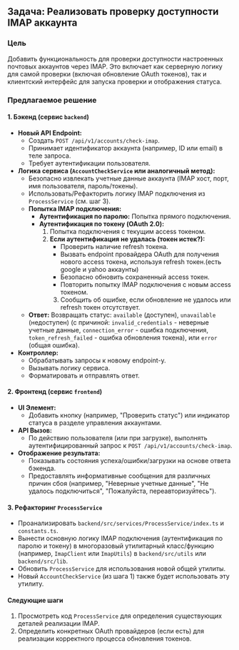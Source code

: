## Задача: Реализовать проверку доступности IMAP аккаунта

### Цель

Добавить функциональность для проверки доступности настроенных почтовых аккаунтов через IMAP. Это включает как серверную логику для самой проверки (включая обновление OAuth токенов), так и клиентский интерфейс для запуска проверки и отображения статуса.

### Предлагаемое решение

#### 1. Бэкенд (сервис `backend`)

* **Новый API Endpoint:**
    * Создать `POST /api/v1/accounts/check-imap`.
    * Принимает идентификатор аккаунта (например, ID или email) в теле запроса.
    * Требует аутентификации пользователя.
* **Логика сервиса (`AccountCheckService` или аналогичный метод):**
    * Безопасно извлекать учетные данные аккаунта (IMAP хост, порт, имя пользователя, пароль/токены).
    * Использовать/Рефакторить логику IMAP подключения из `ProcessService` (см. шаг 3).
    * **Попытка IMAP подключения:**
        * **Аутентификация по паролю:** Попытка прямого подключения.
        * **Аутентификация по токену (OAuth 2.0):**
            1.  Попытка подключения с текущим access токеном.
            2.  **Если аутентификация не удалась (токен истек?):**
                * Проверить наличие refresh токена.
                * Вызвать endpoint провайдера OAuth для получения нового access токена, используя refresh токен.(есть google и yahoo аккаунты)
                * Безопасно обновить сохраненный access токен.
                * Повторить попытку IMAP подключения с новым access токеном.
                3.  Сообщить об ошибке, если обновление не удалось или refresh токен отсутствует.
    * **Ответ:** Возвращать статус: `available` (доступен), `unavailable` (недоступен) (с причиной: `invalid_credentials` - неверные учетные данные, `connection_error` - ошибка подключения, `token_refresh_failed` - ошибка обновления токена), или `error` (общая ошибка).
* **Контроллер:**
    * Обрабатывать запросы к новому endpoint-у.
    * Вызывать логику сервиса.
    * Форматировать и отправлять ответ.

#### 2. Фронтенд (сервис `frontend`)

* **UI Элемент:**
    * Добавить кнопку (например, "Проверить статус") или индикатор статуса в разделе управления аккаунтами.
* **API Вызов:**
    * По действию пользователя (или при загрузке), выполнять аутентифицированный запрос к `POST /api/v1/accounts/check-imap`.
* **Отображение результата:**
    * Показывать состояния успеха/ошибки/загрузки на основе ответа бэкенда.
    * Предоставлять информативные сообщения для различных причин сбоя (например, "Неверные учетные данные", "Не удалось подключиться", "Пожалуйста, переавторизуйтесь").

#### 3. Рефакторинг `ProcessService`

* Проанализировать `backend/src/services/ProcessService/index.ts` и `constants.ts`.
* Вынести основную логику IMAP подключения (аутентификация по паролю и токену) в многоразовый утилитарный класс/функцию (например, `ImapClient` или `ImapUtils`) в `backend/src/utils` или `backend/src/lib`.
* Обновить `ProcessService` для использования новой общей утилиты.
* Новый `AccountCheckService` (из шага 1) также будет использовать эту утилиту.



#### Следующие шаги

1.  Просмотреть код `ProcessService` для определения существующих деталей реализации IMAP.
2.  Определить конкретных OAuth провайдеров (если есть) для реализации корректного процесса обновления токенов.
